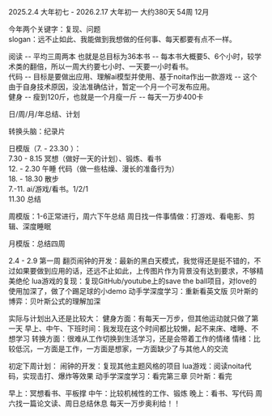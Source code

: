
2025.2.4 大年初七 - 2026.2.17 大年初一 大约380天 54周 12月  

今年两个关键字：复现、问题  
slogan：远不止如此、我能做到我想做的任何事、每天都要有点不一样。

阅读 -- 平均三周两本 也就是总目标为36本书 -- 每本书大概要5、6个小时，较学术类的翻倍，所以一周大约要七小时、一天要一小时看书。  
代码 -- 目标是要做出应用、理解ai模型并使用、基于noita作出一款游戏 -- 这个由于自身技术原因，没法准确估计，暂定一个月一个可发布应用。  
健身 -- 瘦到120斤，也就是一个月瘦一斤  -- 每天一万步400卡  

日/周/月/年总结、计划  

转换头脑：纪录片  

日模版（7. - 23.30 ）：  
7.30 - 8.15 冥想（做好一天的计划）、锻炼、看书  
12. - 2.30 午睡 代码（做一些枯燥、漫长的准备行为）  
18. - 18.30 散步  
7.-11. ai/游戏/看书。1/2/1  
11.30 总结  

周模版：1-6正常进行，周六下午总结 周日找一件事情做：打游戏、看电影、剪辑、深度睡眠  

月模版：总结四周  

2.4 - 2.9 第一周
翻页闹钟的开发：最新的黑白天模式，我觉得还是挺不错的，不过如果要做到应用的话，还远不止如此，上传图片作为背景没有达到要求，不够精美绝伦
lua游戏的复现：复现GitHub/youtube上的save the ball项目，对love的使用加深了，做了个踢足球的小demo
动手学深度学习：重新看英文版
贝叶斯的博弈：贝叶斯公式的理解加深

实际与计划出入还是比较大：
健身方面：有每天一万步，但其他运动就只做了第一天
早上、中午、下班时间：我发现在这个时间都比较懒，起不来床、嗜睡、不想学习
转换方面：很难从工作切换到生活学习，还是会带着工作的情绪
情绪：比较低沉，一方面是工作，一方面是想家，一方面缺少了与其他人的交流

初定下周计划：
闹钟的开发：复现其他主题风格的项目
lua游戏：阅读noita代码，实现击打、爆炸等效果
动手学深度学习：看完第三章
贝叶斯：看完

早上：冥想看书、平板撑
中午：比较机械性的工作、锻炼
晚上：看书、写代码
周六找一篇论文读、周日总结休息
每天一万步奥利给！！







                    


